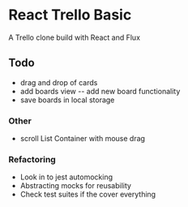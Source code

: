 # React Trello Basic

A Trello clone build with React and Flux

## Todo

- drag and drop of cards
- add boards view
-- add new board functionality
- save boards in local storage

### Other

- scroll List Container with mouse drag

### Refactoring

- Look in to jest automocking
- Abstracting mocks for reusability
- Check test suites if the cover everything
